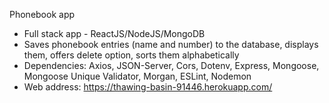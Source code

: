 Phonebook app
- Full stack app - ReactJS/NodeJS/MongoDB
- Saves phonebook entries (name and number) to the database, displays them, offers delete option, sorts them alphabetically
- Dependencies: Axios, JSON-Server, Cors, Dotenv, Express, Mongoose, Mongoose Unique Validator, Morgan, ESLint, Nodemon
- Web address: https://thawing-basin-91446.herokuapp.com/
